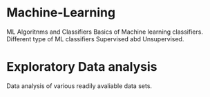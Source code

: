 # Machine-Learning
ML Algoritnms and Classifiers
Basics of Machine learning classifiers. 
Different type of ML classifiers Supervised abd Unsupervised.

# Exploratory Data analysis
Data analysis of various readily avaliable data sets.


